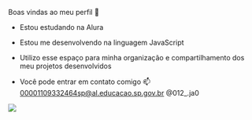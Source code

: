 Boas vindas ao meu perfil 🤙

- Estou estudando na Alura
- Estou me desenvolvendo na linguagem JavaScript
- Utilizo esse espaço para minha organização e compartilhamento dos meu projetos desenvolvidos
 
- Você pode entrar em contato comigo 📫
 00001109332464sp@al.educacao.sp.gov.br
   @012_.ja0
  
 ![](https://media.tenor.com/BY-4cJ3NSrcAAAAM/sus-suspicious.gif)

